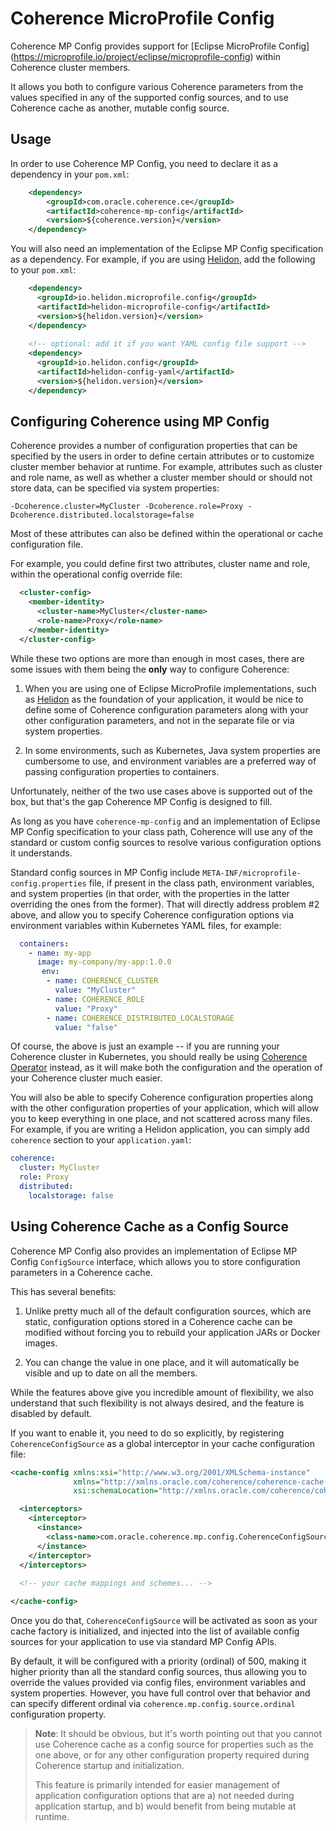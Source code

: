 # Coherence MicroProfile Config

Coherence MP Config provides support for [Eclipse MicroProfile Config]
(https://microprofile.io/project/eclipse/microprofile-config) within Coherence
cluster members. 

It allows you both to configure various Coherence parameters from the values
specified in any of the supported config sources, and to use Coherence cache
as another, mutable config source.
 
## Usage

In order to use Coherence MP Config, you need to declare it as a dependency in your `pom.xml`:
```xml
    <dependency>
        <groupId>com.oracle.coherence.ce</groupId>
        <artifactId>coherence-mp-config</artifactId>
        <version>${coherence.version}</version>
    </dependency>
```                                                                        

You will also need an implementation of the Eclipse MP Config specification as a 
dependency. For example, if you are using [Helidon](https://helidon.io/), add the
following to your `pom.xml`:

```xml
    <dependency>
      <groupId>io.helidon.microprofile.config</groupId>
      <artifactId>helidon-microprofile-config</artifactId>
      <version>${helidon.version}</version>
    </dependency>
    
    <!-- optional: add it if you want YAML config file support -->
    <dependency>
      <groupId>io.helidon.config</groupId>
      <artifactId>helidon-config-yaml</artifactId>
      <version>${helidon.version}</version>
    </dependency>
```
## Configuring Coherence using MP Config

Coherence provides a number of configuration properties that can be specified
by the users in order to define certain attributes or to customize cluster
member behavior at runtime. For example, attributes such as cluster and role
name, as well as whether a cluster member should or should not store data, 
can be specified via system properties:
```
-Dcoherence.cluster=MyCluster -Dcoherence.role=Proxy -Dcoherence.distributed.localstorage=false
```

Most of these attributes can also be defined within the operational or cache 
configuration file.

For example, you could define first two attributes, cluster name and role, within 
the operational config override file:
```xml
  <cluster-config>
    <member-identity>
      <cluster-name>MyCluster</cluster-name>
      <role-name>Proxy</role-name>
    </member-identity>
  </cluster-config>
```

While these two options are more than enough in most cases, there are some issues
with them being the **only** way to configure Coherence:

1. When you are using one of Eclipse MicroProfile implementations, such as 
   [Helidon](https://helidon.io/) as the foundation of your application, it would
   be nice to define some of Coherence configuration parameters along with your other
   configuration parameters, and not in the separate file or via system properties.
   
2. In some environments, such as Kubernetes, Java system properties are cumbersome
   to use, and environment variables are a preferred way of passing configuration 
   properties to containers.
   
Unfortunately, neither of the two use cases above is supported out of the box, 
but that's the gap Coherence MP Config is designed to fill.

As long as you have `coherence-mp-config` and an implementation of Eclipse MP Config
specification to your class path, Coherence will use any of the standard or custom
config sources to resolve various configuration options it understands.

Standard config sources in MP Config include `META-INF/microprofile-config.properties`
file, if present in the class path, environment variables, and system properties
(in that order, with the properties in the latter overriding the ones from the former).
That will directly address problem #2 above, and allow you to specify Coherence
configuration options via environment variables within Kubernetes YAML files, for example:
```yaml                                                             
  containers:
    - name: my-app
      image: my-company/my-app:1.0.0
       env:
        - name: COHERENCE_CLUSTER
          value: "MyCluster"
        - name: COHERENCE_ROLE
          value: "Proxy"
        - name: COHERENCE_DISTRIBUTED_LOCALSTORAGE
          value: "false"
```                        

Of course, the above is just an example -- if you are running your Coherence cluster
in Kubernetes, you should really be using [Coherence Operator](https://github.com/oracle/coherence-operator)
instead, as it will make both the configuration and the operation of your Coherence
cluster much easier.

You will also be able to specify Coherence configuration properties along with the
other configuration properties of your application, which will allow you to keep
everything in one place, and not scattered across many files. For example, if you
are writing a Helidon application, you can simply add `coherence` section to your
`application.yaml`:
```yaml
coherence:
  cluster: MyCluster
  role: Proxy
  distributed:
    localstorage: false
```                    

## Using Coherence Cache as a Config Source

Coherence MP Config also provides an implementation of Eclipse MP Config `ConfigSource`
interface, which allows you to store configuration parameters in a Coherence cache.

This has several benefits:

1. Unlike pretty much all of the default configuration sources, which are static,
   configuration options stored in a Coherence cache can be modified without forcing
   you to rebuild your application JARs or Docker images. 

2. You can change the value in one place, and it will automatically be visible and
   up to date on all the members.
   
While the features above give you incredible amount of flexibility, we also understand
that such flexibility is not always desired, and the feature is disabled by default.

If you want to enable it, you need to do so explicitly, by registering `CoherenceConfigSource`
as a global interceptor in your cache configuration file:
```xml
<cache-config xmlns:xsi="http://www.w3.org/2001/XMLSchema-instance"
              xmlns="http://xmlns.oracle.com/coherence/coherence-cache-config"
              xsi:schemaLocation="http://xmlns.oracle.com/coherence/coherence-cache-config coherence-cache-config.xsd">

  <interceptors>
    <interceptor>
      <instance>
        <class-name>com.oracle.coherence.mp.config.CoherenceConfigSource</class-name>
      </instance>
    </interceptor>
  </interceptors>
   
  <!-- your cache mappings and schemes... -->

</cache-config>
```                                                                     

Once you do that, `CoherenceConfigSource` will be activated as soon as your cache 
factory is initialized, and injected into the list of available config sources
for your application to use via standard MP Config APIs.

By default, it will be configured with a priority (ordinal) of 500, making it higher priority
than all the standard config sources, thus allowing you to override the values
provided via config files, environment variables and system properties. However,
you have full control over that behavior and can specify different ordinal via
`coherence.mp.config.source.ordinal` configuration property.

> **Note**: It should be obvious, but it's worth pointing out that you cannot use
> Coherence cache as a config source for properties such as the one above, or for
> any other configuration property required during Coherence startup and initialization.
>
> This feature is primarily intended for easier management of application configuration
> options that are a) not needed during application startup, and b) would benefit
> from being mutable at runtime.